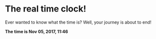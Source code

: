 # The real time clock!

Ever wanted to know what the time is? Well, your journey is about to end!

**The time is Nov 05, 2017, 11:46**